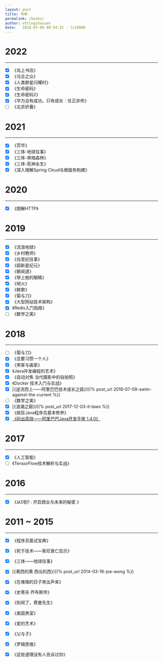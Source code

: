 ```yaml
---
layout: post
title: 书单
permalink: /books/
author: ettingshausen
date:   2018-07-09 00:54:32 - [x]0800
---
```


# 2022
--- 
- [x] 《岛上书店》 
- [x] 《乌合之众》 
- [x] 《人类群星闪耀时》
- [x] 《生命密码》
- [x] 《生命密码2》
- [x] 《华为没有成功，只有成长：任正非传》
- [ ] 《北京折叠》

# 2021
--- 
- [x] 《芳华》 
- [x] 《三体-地球往事》
- [x] 《三体-黑暗森林》
- [x] 《三体-死神永生》
- [x] 《深入理解Spring Cloud与微服务构建》 

# 2020
--- 
- [x] 《图解HTTP》 



# 2019
--- 
- [x] 《流浪地球》  
- [x] 《乡村教师》  
- [x] 《白垩纪往事》  
- [x] 《超新星纪元》  
- [x] 《朝闻道》  
- [x] 《带上她的眼睛》  
- [x] 《地火》  
- [x] 《鲸歌》  
- [x] 《菊与刀》
- [x] 《大型网站技术架构》
- [x] 《Redis入门指南》
- [ ] 《数学之美》

# 2018
--- 
- [ ] 《菊与刀》
- [x] 《总要习惯一个人》
- [x] 《黑客与画家》
- [x] 《Java并发编程的艺术》
- [x] 《自动对焦 当代摄影中的自拍照》
- [x] 《Docker 技术入门与实战》
- [x] [《逆流而上——阿里巴巴技术成长之路》]({% post_url 2018-07-09-swim-against-the-current %})  
- [ ] 《数学之美》
- [x] [《浪潮之巅》]({% post_url 2017-12-03-it-laws %})
- [x] 《疯狂Java程序员基本修养》
- [x] [《码出高效——阿里巴巴Java开发手册 1.4.0》](https://github.com/alibaba/p3c)

# 2017
---
- [x] 《人工智能》
- [ ] 《TensorFlow技术解析与实战》

# 2016
---
- [x] 《从0到1 : 开启商业与未来的秘密 》

# 2011 ~ 2015
---
- [x] 《程序员面试宝典》  
- [x] 《死于技术——索尼衰亡启示》  
- [x] 《三体——地球往事》  
- [x] [《黄西的黄 西瓜的西》]({% post_url 2014-03-16-joe-wong %})  
- [x] 《在难搞的日子笑出声来》
- [x] 《史蒂夫·乔布斯传》  
- [x] 《别闹了，费曼先生》  
- [x] 《美国黑室》  
- [x] 《爱的艺术》
- [x] 《父与子》
- [x] 《罗辑思维》
- [x] 《这些道理没有人告诉过你》

